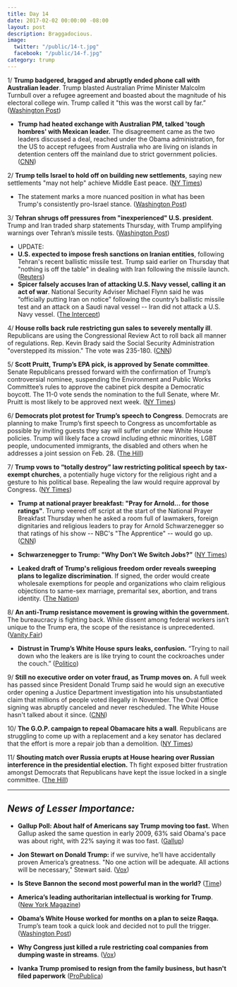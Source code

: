 ```yaml
---
title: Day 14
date: 2017-02-02 00:00:00 -08:00
layout: post
description: Braggadocious.
image:
  twitter: "/public/14-t.jpg"
  facebook: "/public/14-f.jpg"
category: trump
---
```


1/ **Trump badgered, bragged and abruptly ended phone call with Australian leader**. Trump blasted Australian Prime Minister Malcolm Turnbull over a refu­gee agreement and boasted about the magnitude of his electoral college win. Trump called it "this was the worst call by far.” ([Washington Post](https://www.washingtonpost.com/world/national-security/no-gday-mate-on-call-with-australian-pm-trump-badgers-and-brags/2017/02/01/88a3bfb0-e8bf-11e6-80c2-30e57e57e05d_story.html))

* **Trump had heated exchange with Australian PM, talked 'tough hombres' with Mexican leader.** The disagreement came as the two leaders discussed a deal, reached under the Obama administration, for the US to accept refugees from Australia who are living on islands in detention centers off the mainland due to strict government policies. ([CNN](http://www.cnn.com/2017/02/01/politics/malcolm-turnbull-donald-trump-pena-nieto/))

2/ **Trump tells Israel to hold off on building new settlements**, saying new settlements "may not help" achieve Middle East peace. ([NY Times](https://www.nytimes.com/2017/02/02/world/middleeast/iran-missile-test-trump.html))

* The statement marks a more nuanced position in what has been Trump's consistently pro-Israel stance. ([Washington Post](https://www.washingtonpost.com/news/post-politics/wp/2017/02/02/in-a-potential-shift-trump-warns-israel-that-new-settlements-may-not-help-achieve-middle-east-peace/))

3/ **Tehran shrugs off pressures from "inexperienced" U.S. president**. Trump and Iran traded sharp statements Thursday, with Trump amplifying warnings over Tehran’s missile tests. ([Washington Post](https://www.washingtonpost.com/world/national-security/with-flynn-putting-iran-on-notice-the-first-days-of-president-trumps-foreign-policy-set-a-combative-tone/2017/02/01/0645f248-e709-11e6-b82f-687d6e6a3e7c_story.html))

* UPDATE:
* **U.S. expected to impose fresh sanctions on Iranian entities**, following Tehran's recent ballistic missile test. Trump said earlier on Thursday that "nothing is off the table" in dealing with Iran following the missile launch. ([Reuters](http://www.reuters.com/article/us-usa-trump-iran-sanctions-idUSKBN15H2OE))
* **Spicer falsely accuses Iran of attacking U.S. Navy vessel, calling it an act of war**. National Security Adviser Michael Flynn said he was “officially putting Iran on notice” following the country’s ballistic missile test and an attack on a Saudi naval vessel -- Iran did not attack a U.S. Navy vessel. ([The Intercept](https://theintercept.com/2017/02/02/press-secretary-sean-spicer-falsely-accuses-iran-of-attacking-u-s-navy-vessel-an-act-of-war/))

4/ **House rolls back rule restricting gun sales to severely mentally ill**. Republicans are using the Congressional Review Act to roll back all manner of regulations. Rep. Kevin Brady said the Social Security Administration "overstepped its mission." The vote was 235-180. ([CNN](http://www.cnn.com/2017/02/02/politics/house-vote-guns-mental-illnesses/index.html))

5/ **Scott Pruitt, Trump’s EPA pick, is approved by Senate committee**. Senate Republicans pressed forward with the confirmation of Trump’s controversial nominee, suspending the Environment and Public Works Committee’s rules to approve the cabinet pick despite a Democratic boycott. The 11-0 vote sends the nomination to the full Senate, where Mr. Pruitt is most likely to be approved next week. ([NY Times](https://www.nytimes.com/2017/02/02/us/politics/scott-pruitt-epa-senate.html))

6/ **Democrats plot protest for Trump’s speech to Congress**. Democrats are planning to make Trump’s first speech to Congress as uncomfortable as possible by inviting guests they say will suffer under new White House policies. Trump will likely face a crowd including ethnic minorities, LGBT people, undocumented immigrants, the disabled and others when he addresses a joint session on Feb. 28. ([The Hill](http://thehill.com/homenews/house/317473-democrats-plot-protest-for-trumps-speech-to-congress))

7/ **Trump vows to “totally destroy” law restricting political speech by tax-exempt churches**, a potentially huge victory for the religious right and a gesture to his political base. Repealing the law would require approval by Congress. ([NY Times](https://www.nytimes.com/2017/02/02/us/politics/trump-johnson-amendment-political-activity-churches.html))

* **Trump at national prayer breakfast: "Pray for Arnold... for those ratings"**. Trump veered off script at the start of the National Prayer Breakfast Thursday when he asked a room full of lawmakers, foreign dignitaries and religious leaders to pray for Arnold Schwarzenegger so that ratings of his show -- NBC's "The Apprentice" -- would go up. ([CNN](http://www.cnn.com/2017/02/02/politics/donald-trump-national-prayer-breakfast/))

* **Schwarzenegger to Trump: "Why Don’t We Switch Jobs?”** ([NY Times](https://www.nytimes.com/2017/02/02/business/media/trump-arnold-schwarzenegger-apprentice.html))

* **Leaked draft of Trump's religious freedom order reveals sweeping plans to legalize discrimination**. If signed, the order would create wholesale exemptions for people and organizations who claim religious objections to same-sex marriage, premarital sex, abortion, and trans identity. ([The Nation](https://www.thenation.com/article/leaked-draft-of-trumps-religious-freedom-order-reveals-sweeping-plans-to-legalize-discrimination/))

8/ **An anti-Trump resistance movement is growing within the government.** The bureaucracy is fighting back. While dissent among federal workers isn’t unique to the Trump era, the scope of the resistance is unprecedented. ([Vanity Fair](http://www.vanityfair.com/news/2017/02/donald-trump-federal-government-workers))

* **Distrust in Trump’s White House spurs leaks, confusion.** “Trying to nail down who the leakers are is like trying to count the cockroaches under the couch.” ([Politico](http://www.politico.com/story/2017/02/trump-aides-distrust-confusion-leaks-234550))

9/ **Still no executive order on voter fraud, as Trump moves on.** A full week has passed since President Donald Trump said he would sign an executive order opening a Justice Department investigation into his unsubstantiated claim that millions of people voted illegally in November. The Oval Office signing was abruptly canceled and never rescheduled. The White House hasn't talked about it since. ([CNN](http://www.cnn.com/2017/02/02/politics/trump-voter-fraud-executive-order/index.html))

10/ **The G.O.P. campaign to repeal Obamacare hits a wall**. Republicans are struggling to come up with a replacement and a key senator has declared that the effort is more a repair job than a demolition. ([NY Times](https://www.nytimes.com/2017/02/02/us/politics/the-campaign-to-destroy-obamacare-hits-a-wall.html))

11/ **Shouting match over Russia erupts at House hearing over Russian interference in the presidential election.** Th fight exposed bitter frustration amongst Democrats that Republicans have kept the issue locked in a single committee. ([The Hill](http://thehill.com/policy/national-security/317553-oversight-heads-spar-over-russia-investigation))

---

## _News of Lesser Importance:_

* **Gallup Poll: About half of Americans say Trump moving too fast.** When Gallup asked the same question in early 2009, 63% said Obama's pace was about right, with 22% saying it was too fast. ([Gallup](http://www.gallup.com/poll/203264/half-americans-say-trump-moving-fast.aspx))

* **Jon Stewart on Donald Trump:** if we survive, he’ll have accidentally proven America’s greatness. "No one action will be adequate. All actions will be necessary," Stewart said. ([Vox](http://www.vox.com/policy-and-politics/2017/2/1/14470626/jon-stewart-trump-executive-order))

* **Is Steve Bannon the second most powerful man in the world?** ([Time](http://time.com/4657665/steve-bannon-donald-trump/))

* **America’s leading authoritarian intellectual is working for Trump**. ([New York Magazine](http://nymag.com/daily/intelligencer/2017/02/americas-leading-authoritarian-intellectual-works-for-trump.html))

* **Obama’s White House worked for months on a plan to seize Raqqa.** Trump’s team took a quick look and decided not to pull the trigger. ([Washington Post](https://www.washingtonpost.com/world/national-security/obamas-white-house-worked-for-months-on-a-plan-to-seize-raqqa-trumps-team-deemed-it-hopelessly-inadequate/2017/02/02/116310fa-e71a-11e6-80c2-30e57e57e05d_story.html))

* **Why Congress just killed a rule restricting coal companies from dumping waste in streams**. ([Vox](http://www.vox.com/2017/2/2/14488448/stream-protection-rule))

* **Ivanka Trump promised to resign from the family business, but hasn't filed paperwork** ([ProPublica](https://www.propublica.org/article/ivanka-trump-promised-to-resign-from-family-business-hasnt-filed-paperwork))
